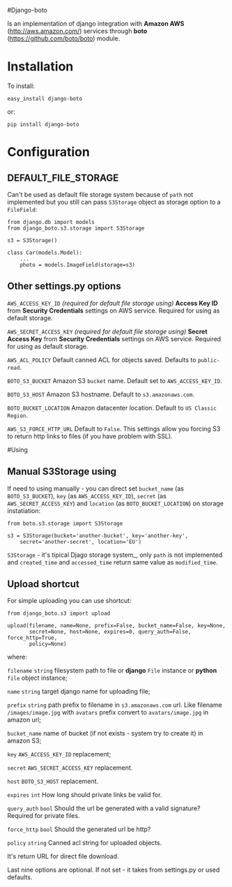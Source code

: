 #Django-boto


Is an implementation of django integration with **Amazon AWS**
(http://aws.amazon.com/) services through **boto**
(https://github.com/boto/boto) module.

Installation
============

To install:



    easy_install django-boto

or:



    pip install django-boto

Configuration
=============

DEFAULT\_FILE\_STORAGE
----------------------

Can't be used as default file storage system because of ``path`` not
implemented but you still can pass ``S3Storage`` object as storage
option to a ``FileField``:



    from django.db import models
    from django_boto.s3.storage import S3Storage

    s3 = S3Storage()

    class Car(models.Model):
        ...
        photo = models.ImageField(storage=s3)

Other settings.py options
-------------------------

``AWS_ACCESS_KEY_ID``
    *(required for default file storage using)* **Access Key ID** from
    **Security Credentials** settings on AWS service. Required for using
    as default storage.

``AWS_SECRET_ACCESS_KEY``
    *(required for default file storage using)* **Secret Access Key**
    from **Security Credentials** settings on AWS service. Required for
    using as default storage.

``AWS_ACL_POLICY``
    Default canned ACL for objects saved. Defaults to ``public-read``.

``BOTO_S3_BUCKET``
    Amazon S3 ``bucket`` name. Default set to ``AWS_ACCESS_KEY_ID``.

``BOTO_S3_HOST``
    Amazon S3 hostname. Default to ``s3.amazonaws.com``.

``BOTO_BUCKET_LOCATION``
    Amazon datacenter location. Default to ``US Classic Region``.

``AWS_S3_FORCE_HTTP_URL``
    Default to ``False``. This settings allow you forcing S3 to return http links to files (if you have problem with SSL).

#Using

Manual S3Storage using
----------------------

If need to using manually - you can direct set ``bucket_name`` (as
``BOTO_S3_BUCKET``), ``key`` (as ``AWS_ACCESS_KEY_ID``), ``secret`` (as
``AWS_SECRET_ACCESS_KEY``) and ``location`` (as
``BOTO_BUCKET_LOCATION``) on storage instatiation:



    from boto.s3.storage import S3Storage

    s3 = S3Storage(bucket='another-bucket', key='another-key',
        secret='another-secret', location='EU')

``S3Storage`` - it's tipical Djago storage system\_, only ``path`` is
not implemented and ``created_time`` and ``accessed_time`` return same
value as ``modified_time``.

Upload shortcut
---------------

For simple uploading you can use shortcut:



    from django_boto.s3 import upload

    upload(filename, name=None, prefix=False, bucket_name=False, key=None,
           secret=None, host=None, expires=0, query_auth=False, force_http=True,
           policy=None)

where:

``filename``
    ``string`` filesystem path to file or **django** ``File`` instance
    or **python** ``file`` object instance;

``name``
    ``string`` target django name for uploading file;

``prefix``
    ``string`` path prefix to filename in ``s3.amazonaws.com`` url. Like
    filename ``/images/image.jpg`` with ``avatars`` prefix convert to
    ``avatars/image.jpg`` in amazon url;

``bucket_name``
    name of bucket (if not exists - system try to create it) in amazon
    S3;

``key``
    ``AWS_ACCESS_KEY_ID`` replacement;

``secret``
    ``AWS_SECRET_ACCESS_KEY`` replacement.

``host``
    ``BOTO_S3_HOST`` replacement.

``expires``
    ``int`` How long should private links be valid for.

``query_auth``
    ``bool`` Should the url be generated with a valid signature?
    Required for private files.

``force_http``
    ``bool`` Should the generated url be http?

``policy``
    ``string`` Canned acl string for uploaded objects.

It's return URL for direct file download.

Last nine options are optional. If not set - it takes from settings.py
or used defaults.
